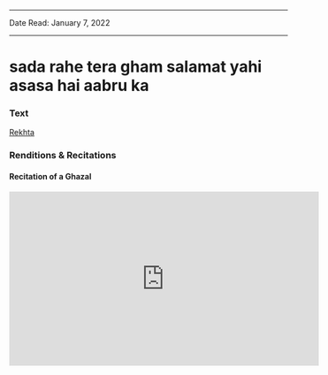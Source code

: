 
---

Date Read: January 7, 2022

---


# sada rahe tera gham salamat yahi asasa hai aabru ka


### Text

[Rekhta](https://www.rekhta.org/ghazals/sadaa-rahe-teraa-gam-salaamat-yahii-asaasa-hai-aabruu-kaa-jamal-panipati-ghazals?lang=ur)

### Renditions & Recitations

#### Recitation of a Ghazal

<iframe width="560" height="315" src="https://www.youtube.com/embed/4PCESVZvwug" title="YouTube video player" frameborder="0" allow="accelerometer; autoplay; clipboard-write; encrypted-media; gyroscope; picture-in-picture" allowfullscreen></iframe>

